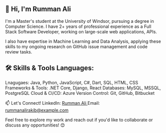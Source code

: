 ## 👋 Hi, I'm Rumman Ali
I'm a Master's student at the University of Windsor, pursuing a degree in Computer Science. I have 2+ years of professional experience as a Full Stack Software Developer, working on large-scale web applications, APIs.

I also have expertise in Machine Learning and Data Analysis, applying these skills to my ongoing research on GitHub issue management and code review tasks.

## 🛠 Skills & Tools Languages: 
Lnagugaes: Java, Python, JavaScript, C#, Dart, SQL, HTML, CSS 
Frameworks & Tools: .NET Core, Django, React 
Databases: MySQL, MSSQL, PostgreSQL 
Cloud & CI/CD: Azure 
Version Control: Git, GitHub, Bitbucket 

📫 Let's Connect! 
LinkedIn: [Rumman Ali ](https://www.linkedin.com/in/rumman-ali-5a08b0151/)
Email: rummanalirakib@example.com 

Feel free to explore my work and reach out if you'd like to collaborate or discuss any opportunities! 😊
